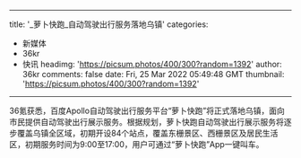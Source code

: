 
---
title: '_萝卜快跑_自动驾驶出行服务落地乌镇'
categories: 
 - 新媒体
 - 36kr
 - 快讯
headimg: 'https://picsum.photos/400/300?random=1392'
author: 36kr
comments: false
date: Fri, 25 Mar 2022 05:49:48 GMT
thumbnail: 'https://picsum.photos/400/300?random=1392'
---

<div>   
36氪获悉，百度Apollo自动驾驶出行服务平台“萝卜快跑”将正式落地乌镇，面向市民提供自动驾驶出行展示服务。根据规划，萝卜快跑自动驾驶出行展示服务将逐步覆盖乌镇全区域，初期开设84个站点，覆盖东栅景区、西栅景区及居民生活区，初期服务时间为9:00至17:00，用户可通过“萝卜快跑”App一键叫车。  
</div>
            